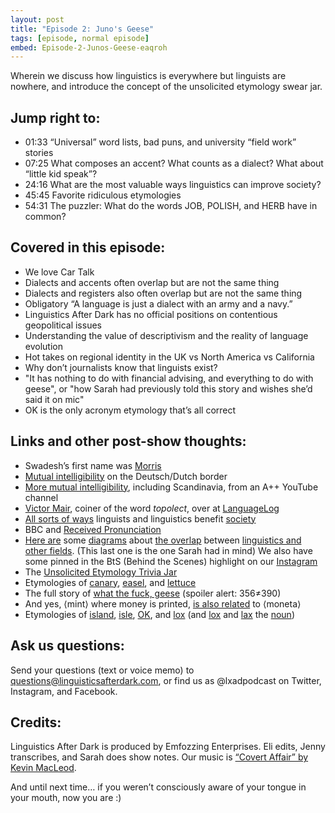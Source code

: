 ```yaml
---
layout: post
title: "Episode 2: Juno's Geese"
tags: [episode, normal episode]
embed: Episode-2-Junos-Geese-eaqroh
---
```


Wherein we discuss how linguistics is everywhere but linguists are nowhere, and introduce the concept of the unsolicited etymology swear jar.
<!--more-->

## Jump right to:

- 01:33 “Universal” word lists, bad puns, and university “field work” stories
- 07:25 What composes an accent? What counts as a dialect? What about “little kid speak”?
- 24:16 What are the most valuable ways linguistics can improve society?
- 45:45 Favorite ridiculous etymologies
- 54:31 The puzzler: What do the words JOB, POLISH, and HERB have in common?

## Covered in this episode:

- We love Car Talk
- Dialects and accents often overlap but are not the same thing
- Dialects and registers also often overlap but are not the same thing
- Obligatory “A language is just a dialect with an army and a navy.”
- Linguistics After Dark has no official positions on contentious geopolitical issues
- Understanding the value of descriptivism and the reality of language evolution
- Hot takes on regional identity in the UK vs North America vs California
- Why don’t journalists know that linguists exist?
- "It has nothing to do with financial advising, and everything to do with geese", or "how Sarah had previously told this story and wishes she’d said it on mic"
- OK is the only acronym etymology that’s all correct

## Links and other post-show thoughts:

- Swadesh’s first name was [Morris](https://en.wikipedia.org/wiki/Morris_Swadesh)
- [Mutual intelligibility](https://bit.ly/2vvkH0a) on the Deutsch/Dutch border
- [More mutual intelligibility](https://youtu.be/E042GHlUgoQ), including Scandinavia, from an A++ YouTube channel
- [Victor Mair](https://languagelog.ldc.upenn.edu/nll/?author=13), coiner of the word *topolect*, over at [LanguageLog](https://languagelog.ldc.upenn.edu/nll/)
- [All sorts of ways](https://www.omniglot.com/language/careers.htm) linguists and linguistics benefit [society](https://www.linguisticsociety.org/content/why-major-linguistics)
- BBC and [Received Pronunciation](https://www.phon.ucl.ac.uk/home/wells/rphappened.htm)
- [Here are](https://bit.ly/38rOhCf) some [diagrams](https://bit.ly/2whrr2f) about [the overlap](https://bit.ly/2UQJbvq) between [linguistics and other fields](https://bit.ly/2uJ6BZ8). (This last one is the one Sarah had in mind) We also have some pinned in the BtS (Behind the Scenes) highlight on our [Instagram](https://www.instagram.com/lxadpodcast/)
- The [Unsolicited Etymology Trivia Jar](https://bit.ly/2URGRo2)
- Etymologies of [canary](https://www.etymonline.com/word/canary), [easel](https://www.etymonline.com/word/easel), and [lettuce](https://www.etymonline.com/word/lettuce)
- The full story of [what the fuck, geese](https://bit.ly/2w8wj9E) (spoiler alert: 356≠390)
- And yes, ⟨mint⟩ where money is printed, [is also related](https://www.etymonline.com/word/mint) to ⟨moneta⟩
- Etymologies of [island](https://www.etymonline.com/word/island), [isle](https://www.etymonline.com/word/isle), [OK](https://www.etymonline.com/word/OK), and [lox](https://www.etymonline.com/word/lox) (and [lox](https://en.wiktionary.org/wiki/lox#Etymology_1) and [lax](https://www.etymonline.com/word/lax) the [noun](https://en.wiktionary.org/wiki/lax#Etymology_1))

## Ask us questions:

Send your questions (text or voice memo) to questions@linguisticsafterdark.com, or find us as @lxadpodcast on Twitter, Instagram, and Facebook.

## Credits:

Linguistics After Dark is produced by Emfozzing Enterprises. Eli edits, Jenny transcribes, and Sarah does show notes. Our music is  [“Covert Affair” by Kevin MacLeod][music-credit].

And until next time… if you weren’t consciously aware of your tongue in your mouth, now you are :)

[music-credit]: https://incompetech.filmmusic.io/song/3558-covert-affair/
